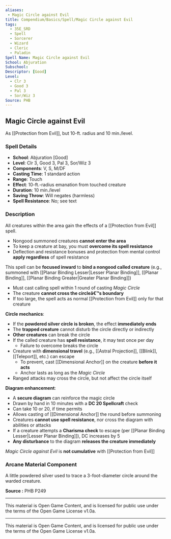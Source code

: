 ```yaml
---
aliases:
 - Magic Circle against Evil
title: Compendium/Basics/Spell/Magic Circle against Evil
tags:  
  - 35E_SRD  
  - Spell  
  - Sorcerer  
  - Wizard  
  - Cleric  
  - Paladin  
Spell Name: Magic Circle against Evil
School: Abjuration
Subschool: 
Descriptor: [Good]
Level:  
  - Clr 3  
  - Good 3  
  - Pal 3  
  - Sor/Wiz 3  
Source: PHB
---
```


## Magic Circle against Evil

As [[Protection from Evil]], but 10-ft. radius and 10 min./level.

### Spell Details

- **School**: Abjuration [Good]  
- **Level**: Clr 3, Good 3, Pal 3, Sor/Wiz 3  
- **Components**: V, S, M/DF  
- **Casting Time**: 1 standard action  
- **Range**: Touch  
- **Effect**: 10-ft.-radius emanation from touched creature  
- **Duration**: 10 min./level  
- **Saving Throw**: Will negates (harmless)  
- **Spell Resistance**: No; see text  

### Description

All creatures within the area gain the effects of a [[Protection from Evil]] spell.  
- Nongood summoned creatures **cannot enter the area**  
- To keep a creature at bay, you must **overcome its spell resistance**  
- Deflection and resistance bonuses and protection from mental control **apply regardless** of spell resistance

This spell can be **focused inward** to **bind a nongood called creature** (e.g., summoned with [[Planar Binding Lesser|Lesser Planar Binding]], [[Planar Binding]], [[Planar Binding Greater|Greater Planar Binding]])  
- Must cast calling spell within 1 round of casting *Magic Circle*  
- The creature **cannot cross the circleâ€™s boundary**  
- If too large, the spell acts as normal [[Protection from Evil]] only for that creature

**Circle mechanics**:
- If the **powdered silver circle is broken**, the effect **immediately ends**  
- The **trapped creature** cannot disturb the circle directly or indirectly  
- **Other creatures** can break the circle  
- If the called creature has **spell resistance**, it may test once per day  
  - Failure to overcome breaks the circle  
- Creature with **dimensional travel** (e.g., [[Astral Projection]], [[Blink]], [[Teleport]], etc.) can escape  
  - To prevent, cast [[Dimensional Anchor]] on the creature **before it acts**  
  - Anchor lasts as long as the *Magic Circle*  
- Ranged attacks may cross the circle, but not affect the circle itself

**Diagram enhancement**:
- A **secure diagram** can reinforce the magic circle  
- Drawn by hand in 10 minutes with a **DC 20 Spellcraft** check  
- Can take 10 or 20, if time permits  
- Allows casting of [[Dimensional Anchor]] the round before summoning  
- Creatures **cannot use spell resistance**, nor cross the diagram with abilities or attacks  
- If a creature attempts a **Charisma check** to escape (per [[Planar Binding Lesser|Lesser Planar Binding]]), DC increases by 5  
- **Any disturbance** to the diagram **releases the creature immediately**

*Magic Circle against Evil* is **not cumulative** with [[Protection from Evil]]

### Arcane Material Component

A little powdered silver used to trace a 3-foot-diameter circle around the warded creature.



**Source :** PHB P249

---

This material is Open Game Content, and is licensed for public use under  
the terms of the Open Game License v1.0a.

---

This material is Open Game Content, and is licensed for public use under the terms of the Open Game License v1.0a.
